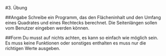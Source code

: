 #3. Übung

##Angabe
Schreibe ein Programm, das den Flächeninhalt und den Umfang eines Quadrates und eines Rechtecks berechnet. Die Seitenlängen sollen vom Benutzer eingeben werden können.

##Form
Du musst auf nichts achten, es kann so einfach wie möglich sein. Es muss keine Funktionen oder sonstiges enthalten es muss nur die richtigen Werte ausgeben.
